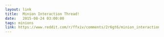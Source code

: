 ```yaml
---
layout: link
title:  Minion Interaction Thread!
date:   2015-08-24 03:00:00
tags: minions
link: https://www.reddit.com/r/ffxiv/comments/2r6gt6/minion_interaction_thread/
---
```

